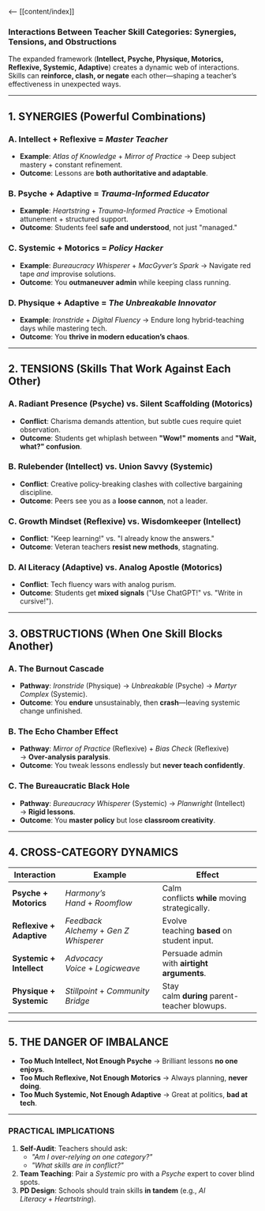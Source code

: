 <-- [[content/index]]
### **Interactions Between Teacher Skill Categories: Synergies, Tensions, and Obstructions**

The expanded framework (**Intellect, Psyche, Physique, Motorics, Reflexive, Systemic, Adaptive**) creates a dynamic web of interactions. Skills can **reinforce, clash, or negate** each other—shaping a teacher’s effectiveness in unexpected ways.

---

## **1. SYNERGIES (Powerful Combinations)**

### **A. Intellect + Reflexive = _Master Teacher_**

- **Example**: _Atlas of Knowledge_ + _Mirror of Practice_ → Deep subject mastery + constant refinement.
- **Outcome**: Lessons are **both authoritative and adaptable**.

### **B. Psyche + Adaptive = _Trauma-Informed Educator_**

- **Example**: _Heartstring_ + _Trauma-Informed Practice_ → Emotional attunement + structured support.
- **Outcome**: Students feel **safe and understood**, not just "managed."

### **C. Systemic + Motorics = _Policy Hacker_**

- **Example**: _Bureaucracy Whisperer_ + _MacGyver’s Spark_ → Navigate red tape _and_ improvise solutions.
- **Outcome**: You **outmaneuver admin** while keeping class running.

### **D. Physique + Adaptive = _The Unbreakable Innovator_**

- **Example**: _Ironstride_ + _Digital Fluency_ → Endure long hybrid-teaching days while mastering tech.
- **Outcome**: You **thrive in modern education’s chaos**.

---

## **2. TENSIONS (Skills That Work Against Each Other)**

### **A. Radiant Presence (Psyche) vs. Silent Scaffolding (Motorics)**

- **Conflict**: Charisma demands attention, but subtle cues require quiet observation.
- **Outcome**: Students get whiplash between **"Wow!" moments** and **"Wait, what?" confusion**.

### **B. Rulebender (Intellect) vs. Union Savvy (Systemic)**

- **Conflict**: Creative policy-breaking clashes with collective bargaining discipline.
- **Outcome**: Peers see you as a **loose cannon**, not a leader.

### **C. Growth Mindset (Reflexive) vs. Wisdomkeeper (Intellect)**

- **Conflict**: "Keep learning!" vs. "I already know the answers."
- **Outcome**: Veteran teachers **resist new methods**, stagnating.

### **D. AI Literacy (Adaptive) vs. Analog Apostle (Motorics)**

- **Conflict**: Tech fluency wars with analog purism.
- **Outcome**: Students get **mixed signals** ("Use ChatGPT!" vs. "Write in cursive!").

---

## **3. OBSTRUCTIONS (When One Skill Blocks Another)**

### **A. The Burnout Cascade**

- **Pathway**: _Ironstride_ (Physique) → _Unbreakable_ (Psyche) → _Martyr Complex_ (Systemic).
- **Outcome**: You **endure** unsustainably, then **crash**—leaving systemic change unfinished.

### **B. The Echo Chamber Effect**

- **Pathway**: _Mirror of Practice_ (Reflexive) + _Bias Check_ (Reflexive) → **Over-analysis paralysis**.
- **Outcome**: You tweak lessons endlessly but **never teach confidently**.

### **C. The Bureaucratic Black Hole**

- **Pathway**: _Bureaucracy Whisperer_ (Systemic) → _Planwright_ (Intellect) → **Rigid lessons**.
- **Outcome**: You **master policy** but lose **classroom creativity**.

---

## **4. CROSS-CATEGORY DYNAMICS**

|**Interaction**|**Example**|**Effect**|
|---|---|---|
|**Psyche + Motorics**|_Harmony’s Hand_ + _Roomflow_|Calm conflicts **while** moving strategically.|
|**Reflexive + Adaptive**|_Feedback Alchemy_ + _Gen Z Whisperer_|Evolve teaching **based** on student input.|
|**Systemic + Intellect**|_Advocacy Voice_ + _Logicweave_|Persuade admin with **airtight arguments**.|
|**Physique + Systemic**|_Stillpoint_ + _Community Bridge_|Stay calm **during** parent-teacher blowups.|

---

## **5. THE DANGER OF IMBALANCE**

- **Too Much Intellect, Not Enough Psyche** → Brilliant lessons **no one enjoys**.
- **Too Much Reflexive, Not Enough Motorics** → Always planning, **never doing**.
- **Too Much Systemic, Not Enough Adaptive** → Great at politics, **bad at tech**.

---

### **PRACTICAL IMPLICATIONS**

1. **Self-Audit**: Teachers should ask:
    - _"Am I over-relying on one category?"_
    - _"What skills are in conflict?"_
2. **Team Teaching**: Pair a _Systemic_ pro with a _Psyche_ expert to cover blind spots.
3. **PD Design**: Schools should train skills **in tandem** (e.g., _AI Literacy_ + _Heartstring_).